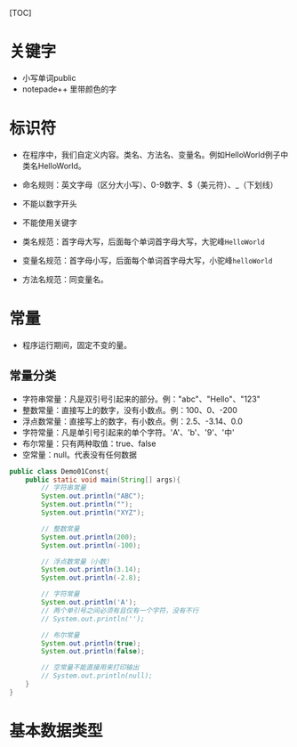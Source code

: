 [TOC]

# 关键字

- 小写单词public
- notepade++ 里带颜色的字

# 标识符

- 在程序中，我们自定义内容。类名、方法名、变量名。例如HelloWorld例子中类名HelloWorld。
- 命名规则：英文字母（区分大小写）、0-9数字、$（美元符）、_（下划线）
- 不能以数字开头
- 不能使用关键字

- 类名规范：首字母大写，后面每个单词首字母大写，大驼峰`HelloWorld`
- 变量名规范：首字母小写，后面每个单词首字母大写，小驼峰`helloWorld`
- 方法名规范：同变量名。

# 常量

- 程序运行期间，固定不变的量。

## 常量分类

- 字符串常量：凡是双引号引起来的部分。例："abc"、"Hello"、"123"
- 整数常量：直接写上的数字，没有小数点。例：100、0、-200
- 浮点数常量：直接写上的数字，有小数点。例：2.5、-3.14、0.0
- 字符常量：凡是单引号引起来的单个字符。'A'、'b'、'9'、'中'
- 布尔常量：只有两种取值：true、false
- 空常量：null。代表没有任何数据

```java
public class Demo01Const{
    public static void main(String[] args){
        // 字符串常量
        System.out.println("ABC");
        System.out.println("");
        System.out.println("XYZ");

        // 整数常量
        System.out.println(200);
        System.out.println(-100);

        // 浮点数常量（小数）
        System.out.println(3.14);
        System.out.println(-2.8);

        // 字符常量
        System.out.println('A');
        // 两个单引号之间必须有且仅有一个字符，没有不行
        // System.out.println('');

        // 布尔常量
        System.out.println(true);
        System.out.println(false);

        // 空常量不能直接用来打印输出
        // System.out.println(null);
    }
}
```

# 基本数据类型

